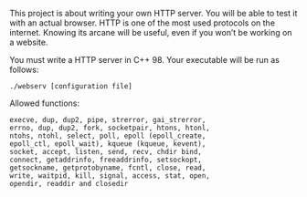 This project is about writing your own HTTP server.
You will be able to test it with an actual browser.
HTTP is one of the most used protocols on the internet.
Knowing its arcane will be useful, even if you won’t be working on a website.


You must write a HTTP server in C++ 98.
Your executable will be run as follows:

	./webserv [configuration file]


Allowed functions:

	execve, dup, dup2, pipe, strerror, gai_strerror,
	errno, dup, dup2, fork, socketpair, htons, htonl,
	ntohs, ntohl, select, poll, epoll (epoll_create,
	epoll_ctl, epoll_wait), kqueue (kqueue, kevent),
	socket, accept, listen, send, recv, chdir bind,
	connect, getaddrinfo, freeaddrinfo, setsockopt,
	getsockname, getprotobyname, fcntl, close, read,
	write, waitpid, kill, signal, access, stat, open,
	opendir, readdir and closedir
